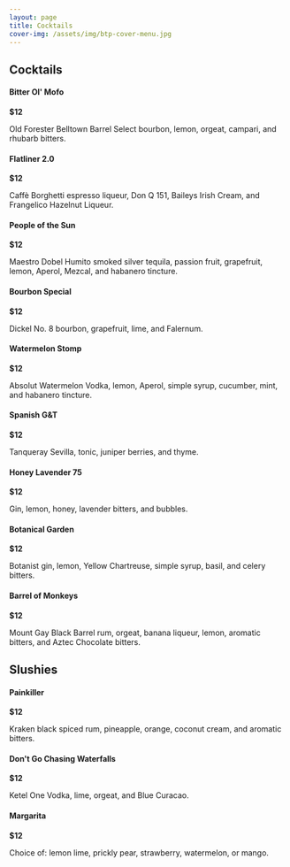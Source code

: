 ```yaml
---
layout: page
title: Cocktails
cover-img: /assets/img/btp-cover-menu.jpg
---
```


## Cocktails

<h4 class="d-inline-block">Bitter Ol' Mofo</h4><div class="float-md-right mt-md-3"><b>$12</b></div>
<p class="mt-0">Old Forester Belltown Barrel Select bourbon, lemon, orgeat, campari, and rhubarb bitters.</p>

<h4 class="d-inline-block">Flatliner 2.0</h4><div class="float-md-right mt-md-3"><b>$12</b></div>
<p class="mt-0">Caff&egrave; Borghetti espresso liqueur, Don Q 151, Baileys Irish Cream, and Frangelico Hazelnut Liqueur.</p>

<h4 class="d-inline-block">People of the Sun</h4><div class="float-md-right mt-md-3"><b>$12</b></div>
<p class="mt-0">Maestro Dobel Humito smoked silver tequila, passion fruit, grapefruit, lemon, Aperol, Mezcal, and habanero tincture.</p>

<h4 class="d-inline-block">Bourbon Special</h4><div class="float-md-right mt-md-3"><b>$12</b></div>
<p class="mt-0">Dickel No. 8 bourbon, grapefruit, lime, and Falernum.</p>

<h4 class="d-inline-block">Watermelon Stomp</h4><div class="float-md-right mt-md-3"><b>$12</b></div>
<p class="mt-0">Absolut Watermelon Vodka, lemon, Aperol, simple syrup, cucumber, mint, and habanero tincture.</p>

<h4 class="d-inline-block">Spanish G&amp;T</h4><div class="float-md-right mt-md-3"><b>$12</b></div>
<p class="mt-0">Tanqueray Sevilla, tonic, juniper berries, and thyme.</p>

<h4 class="d-inline-block">Honey Lavender 75</h4><div class="float-md-right mt-md-3"><b>$12</b></div>
<p class="mt-0">Gin, lemon, honey, lavender bitters, and bubbles.</p>

<h4 class="d-inline-block">Botanical Garden</h4><div class="float-md-right mt-md-3"><b>$12</b></div>
<p class="mt-0">Botanist gin, lemon, Yellow Chartreuse, simple syrup, basil, and celery bitters.</p>

<h4 class="d-inline-block">Barrel of Monkeys</h4><div class="float-md-right mt-md-3"><b>$12</b></div>
<p class="mt-0">Mount Gay Black Barrel rum, orgeat, banana liqueur, lemon, aromatic bitters, and Aztec Chocolate bitters.</p>

## Slushies

<h4 class="d-inline-block">Painkiller</h4><div class="float-md-right mt-md-3"><b>$12</b></div>
<p class="mt-0">Kraken black spiced rum, pineapple, orange, coconut cream, and aromatic bitters.</p>

<h4 class="d-inline-block">Don't Go Chasing Waterfalls</h4><div class="float-md-right mt-md-3"><b>$12</b></div>
<p class="mt-0">Ketel One Vodka, lime, orgeat, and Blue Curacao.</p>

<h4 class="d-inline-block">Margarita</h4><div class="float-md-right mt-md-3"><b>$12</b></div>
<p class="mt-0">Choice of: lemon lime, prickly pear, strawberry, watermelon, or mango.</p>
